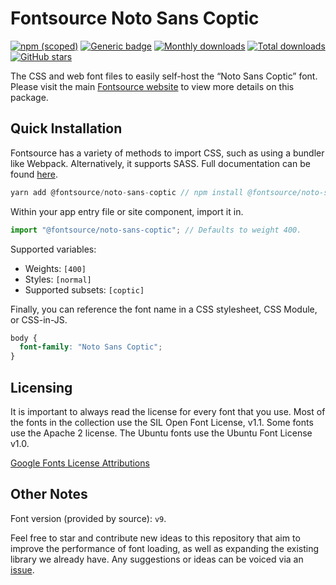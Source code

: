 # Fontsource Noto Sans Coptic

[![npm (scoped)](https://img.shields.io/npm/v/@fontsource/noto-sans-coptic?color=brightgreen)](https://www.npmjs.com/package/@fontsource/noto-sans-coptic) [![Generic badge](https://img.shields.io/badge/fontsource-passing-brightgreen)](https://github.com/fontsource/fontsource) [![Monthly downloads](https://badgen.net/npm/dm/@fontsource/noto-sans-coptic)](https://github.com/fontsource/fontsource) [![Total downloads](https://badgen.net/npm/dt/@fontsource/noto-sans-coptic)](https://github.com/fontsource/fontsource) [![GitHub stars](https://img.shields.io/github/stars/fontsource/fontsource.svg?style=social&label=Star)](https://github.com/fontsource/fontsource/stargazers)

The CSS and web font files to easily self-host the “Noto Sans Coptic” font. Please visit the main [Fontsource website](https://fontsource.org/fonts/noto-sans-coptic) to view more details on this package.

## Quick Installation

Fontsource has a variety of methods to import CSS, such as using a bundler like Webpack. Alternatively, it supports SASS. Full documentation can be found [here](https://fontsource.org/docs/introduction).

```javascript
yarn add @fontsource/noto-sans-coptic // npm install @fontsource/noto-sans-coptic
```

Within your app entry file or site component, import it in.

```javascript
import "@fontsource/noto-sans-coptic"; // Defaults to weight 400.
```

Supported variables:

- Weights: `[400]`
- Styles: `[normal]`
- Supported subsets: `[coptic]`

Finally, you can reference the font name in a CSS stylesheet, CSS Module, or CSS-in-JS.

```css
body {
  font-family: "Noto Sans Coptic";
}
```

## Licensing

It is important to always read the license for every font that you use.
Most of the fonts in the collection use the SIL Open Font License, v1.1. Some fonts use the Apache 2 license. The Ubuntu fonts use the Ubuntu Font License v1.0.

[Google Fonts License Attributions](https://fonts.google.com/attribution)

## Other Notes

Font version (provided by source): `v9`.

Feel free to star and contribute new ideas to this repository that aim to improve the performance of font loading, as well as expanding the existing library we already have. Any suggestions or ideas can be voiced via an [issue](https://github.com/fontsource/fontsource/issues).
